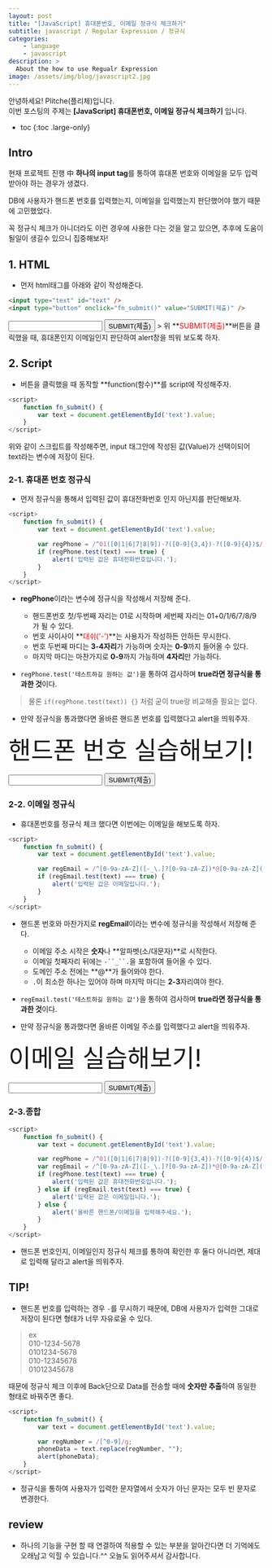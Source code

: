 ```yaml
---
layout: post
title: "[JavaScript] 휴대폰번호, 이메일 정규식 체크하기"
subtitle: javascript / Regular Expression / 정규식
categories:
    - language
    - javascript
description: >
  About the how to use Regualr Expression
image: /assets/img/blog/javascript2.jpg
---
```


안녕하세요! Plitche(플리체)입니다.  
이번 포스팅의 주제는 **[JavaScript] 휴대폰번호, 이메일 정규식 체크하기** 입니다.

* toc
{:toc .large-only}

## Intro
현재 프로젝트 진행 中 **하나의 input tag**를 통하여 휴대폰 번호와 이메일을 모두 입력 받아야 하는 경우가 생겼다.  

DB에 사용자가 핸드폰 번호를 입력했는지, 이메일을 입력했는지 판단했어야 했기 때문에 고민했었다.  

꼭 정규식 체크가 아니더라도 이런 경우에 사용한 다는 것을 알고 있으면, 추후에 도움이 될일이 생길수 있으니 집중해보자!  

## 1. HTML
- 먼저 html태그를 아래와 같이 작성해준다.  
```html
<input type="text" id="text" />
<input type="button" onclick="fn_submit()" value="SUBMIT(제출)" />
```  

<input type="text"/>
<input type="button" onclick="fn_submit()" value="SUBMIT(제출)" />
> 위 **<font color="Red">SUBMIT(제출)</font>**버튼을 클릭했을 때, 휴대폰인지 이메일인지 판단하여 alert창을 띄워 보도록 하자.

## 2. Script
- 버튼을 클릭했을 때 동작할 **function(함수)**를 script에 작성해주자.
```js
<script>
	function fn_submit() {
		var text = document.getElementById('text').value;
	}
</script>
```  

위와 같이 스크립트를 작성해주면, input 태그안에 작성된 값(Value)가 선택이되어 text라는 변수에 저장이 된다.

### 2-1. 휴대폰 번호 정규식
- 먼저 정규식을 통해서 입력된 값이 휴대전화번호 인지 아닌지를 판단해보자.
```js
<script>
	function fn_submit() {
		var text = document.getElementById('text').value;

		var regPhone = /^01([0|1|6|7|8|9])-?([0-9]{3,4})-?([0-9]{4})$/;
		if (regPhone.test(text) === true) {
			alert('입력된 값은 휴대전화번호입니다.');
		}
	}
</script>
```  

* **regPhone**이라는 변수에 정규식을 작성해서 저장해 준다.
	- 핸드폰번호 첫/두번째 자리는 01로 시작하며 세번째 자리는 01+0/1/6/7/8/9 가 될 수 있다.
	- 번호 사이사이 **<font color="red">대쉬('-')</font>**는 사용자가 작성하든 안하든 무시한다.
	- 번호 두번째 마디는 **3-4자리**가 가능하며 숫자는 **0-9**까지 들어올 수 있다.
	- 마지막 마디는 마찬가지로 **0-9**까지 가능하며 **4자리**만 가능하다.

* `regPhone.test('테스트하길 원하는 값')`을 통하여 검사하며 **true라면 정규식을 통과한 것**이다.  
> 물론 `if(regPhone.test(text)) {}` 처럼 굳이 true랑 비교해줄 필요는 없다.  

* 만약 정규식을 통과했다면 올바른 핸드폰 번호를 입력했다고 alert을 띄워주자.

<font size="11px">핸드폰 번호 실습해보기!</font>
<form>
	<input type="text" id="phone" />
	<input type="button" onclick="fn_phone()" value="SUBMIT(제출)" />
</form>
<script>
	function fn_phone() {
		console.log('123123');
		var text = document.getElementById('phone').value;
		var regPhone = /^01([0|1|6|7|8|9])-?([0-9]{3,4})-?([0-9]{4})$/;
		if (regPhone.test(text) === true) {
			alert('입력된 값은 휴대전화번호입니다.');
		} else {
			alert('입력된 값은 휴대전화번호가 아닙니다.');
		}
	}
</script>

### 2-2. 이메일 정규식
- 휴대폰번호를 정규식 체크 했다면 이번에는 이메일을 해보도록 하자.
```js
<script>
	function fn_submit() {
		var text = document.getElementById('text').value;

		var regEmail = /^[0-9a-zA-Z]([-_\.]?[0-9a-zA-Z])*@[0-9a-zA-Z]([-_\.]?[0-9a-zA-Z])*\.[a-zA-Z]{2,3}$/;
		if (regEmail.test(text) === true) {
			alert('입력된 값은 이메일입니다.');
		}
	}
</script>
```  

* 핸드폰 번호와 마찬가지로 **regEmail**이라는 변수에 정규식을 작성해서 저장해 준다.
	- 이메일 주소 시작은 **숫자**나 **알파벳(소/대문자)**로 시작한다.
	- 이메일 첫째자리 뒤에는 `-``_``.`을 포함하여 들어올 수 있다.
	- 도메인 주소 전에는 **@**가 들어와야 한다.
	- `.`이 최소한 하나는 있어야 하며 마지막 마디는 **2-3**자리여야 한다.

* `regEmail.test('테스트하길 원하는 값')`을 통하여 검사하며 **true라면 정규식을 통과한 것**이다.  

* 만약 정규식을 통과했다면 올바른 이메일 주소를 입력했다고 alert을 띄워주자.

<font size="11px">이메일 실습해보기!</font>
<form>
	<input type="text" id="email" />
	<input type="button" onclick="fn_email()" value="SUBMIT(제출)" />
</form>
<script>
	function fn_email() {
		var text = document.getElementById('email').value;
		var regEmail = /^[0-9a-zA-Z]([-_\.]?[0-9a-zA-Z])*@[0-9a-zA-Z]([-_\.]?[0-9a-zA-Z])*\.[a-zA-Z]{2,3}$/;
		if (regEmail.test(text) === true) {
			alert('입력된 값은 이메일입니다.');
		} else {
			alert('입력된 값은 이메일이 아닙니다.');
		}
	}
</script>

### 2-3.종합
```js
<script>
	function fn_submit() {
		var text = document.getElementById('text').value;

		var regPhone = /^01([0|1|6|7|8|9])-?([0-9]{3,4})-?([0-9]{4})$/;
		var regEmail = /^[0-9a-zA-Z]([-_\.]?[0-9a-zA-Z])*@[0-9a-zA-Z]([-_\.]?[0-9a-zA-Z])*\.[a-zA-Z]{2,3}$/;
		if (regPhone.test(text) === true) {
			alert('입력된 값은 휴대전화번호입니다.');
		} else if (regEmail.test(text) === true) {
			alert('입력된 값은 이메일입니다.');
		} else {
			alert('올바른 핸드폰/이메일을 입력해주세요.');
		}
	}
</script>
```  

* 핸드폰 번호인지, 이메일인지 정규식 체크를 통하여 확인한 후 둘다 아니라면, 제대로 입력해 달라고 alert을 띄워주자.  

## TIP!
* 핸드폰 번호를 입력하는 경우 `-`를 무시하기 때문에, DB에 사용자가 입력한 그대로 저장이 된다면 형태가 너무 자유로울 수 있다.
> ex  
> 010-1234-5678  
> 0101234-5678  
> 010-12345678  
> 01012345678  

때문에 정규식 체크 이후에 Back단으로 Data를 전송할 때에 **숫자만 추출**하여 동일한 형태로 바꿔주면 좋다.
```js
<script>
	function fn_submit() {
		var text = document.getElementById('text').value;

		var regNumber = /[^0-9]/g;
		phoneData = text.replace(regNumber, "");
		alert(phoneData);
	}
</script>
``` 

* 정규식을 통하여 사용자가 입력한 문자열에서 숫자가 아닌 문자는 모두 빈 문자로 변경한다.

## review
* 하나의 기능을 구현 할 때 연결하여 적용할 수 있는 부분을 알아간다면 더 기억에도 오래남고 익힐 수 있습니다.^^ 오늘도 읽어주셔서 감사합니다.

